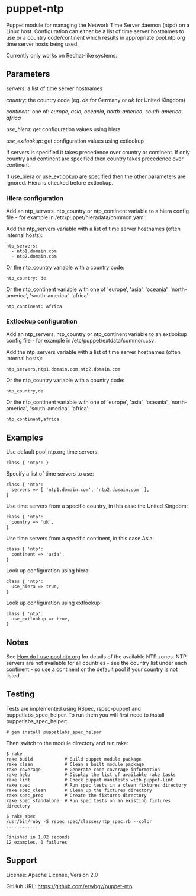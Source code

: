 # puppet-ntp

Puppet module for managing the Network Time Server daemon (ntpd) on a Linux
host. Configuration can either be a list of time server hostnames to use or a
country code/continent which results in appropriate pool.ntp.org time server
hosts being used.

Currently only works on Redhat-like systems.

## Parameters

*servers*: a list of time server hostnames

*country*: the country code (eg. _de_ for Germany or _uk_ for United Kingdom)

*continent*: one of: _europe_, _asia_, _oceania_, _north-america_, _south-america_, _africa_

*use_hiera*: get configuration values using hiera

*use_extlookup*: get configuration values using extlookup

If servers is specified it takes precedence over country or continent.  If
only country and continent are specified then country takes precedence over
continent.

If use_hiera or use_extlookup are specified then the other parameters are
ignored.  Hiera is checked before extlookup.

### Hiera configuration

Add an ntp_servers, ntp_country or ntp_continent variable to a hiera config
file - for example in /etc/puppet/hieradata/common.yaml:

Add the ntp_servers variable with a list of time server hostnames (often
internal hosts):

    ntp_servers:
      - ntp1.domain.com
      - ntp2.domain.com

Or the ntp_country variable with a country code:

    ntp_country: de

Or the ntp_continent variable with one of 'europe', 'asia', 'oceania',
'north-america', 'south-america', 'africa':

    ntp_continent: africa

### Extlookup configuration

Add an ntp_servers, ntp_country or ntp_continent variable to an extlookup
config file - for example in /etc/puppet/extdata/common.csv:

Add the ntp_servers variable with a list of time server hostnames (often
internal hosts):

    ntp_servers,ntp1.domain.com,ntp2.domain.com

Or the ntp_country variable with a country code:

    ntp_country,de

Or the ntp_continent variable with one of 'europe', 'asia', 'oceania',
'north-america', 'south-america', 'africa':

    ntp_continent,africa

## Examples

Use default pool.ntp.org time servers:

    class { 'ntp': }

Specify a list of time servers to use:

    class { 'ntp':
      servers => [ 'ntp1.domain.com', 'ntp2.domain.com' ],
    }

Use time servers from a specific country, in this case the United Kingdom:

    class { 'ntp':
      country => 'uk',
    }

Use time servers from a specific continent, in this case Asia:

    class { 'ntp':
      continent => 'asia',
    }

Look up configuration using hiera:

    class { 'ntp':
      use_hiera => true,
    }

Look up configuration using extlookup:

    class { 'ntp':
      use_extlookup => true,
    }

## Notes

See [How do I use pool.ntp.org](http://www.pool.ntp.org/en/use.html) for
details of the available NTP zones.  NTP servers are not available for all
countries - see the country list under each continent - so use a continent or
the default pool if your country is not listed.

## Testing

Tests are implemented using RSpec, rspec-puppet and puppetlabs_spec_helper.  To
run them you will first need to install puppetlabs_spec_helper:

    # gem install puppetlabs_spec_helper

Then switch to the module directory and run rake:

    $ rake
    rake build            # Build puppet module package
    rake clean            # Clean a built module package
    rake coverage         # Generate code coverage information
    rake help             # Display the list of available rake tasks
    rake lint             # Check puppet manifests with puppet-lint
    rake spec             # Run spec tests in a clean fixtures directory
    rake spec_clean       # Clean up the fixtures directory
    rake spec_prep        # Create the fixtures directory
    rake spec_standalone  # Run spec tests on an existing fixtures directory

    $ rake spec
    /usr/bin/ruby -S rspec spec/classes/ntp_spec.rb --color
    ............
    
    Finished in 1.02 seconds
    12 examples, 0 failures

## Support

License: Apache License, Version 2.0

GitHub URL: https://github.com/erwbgy/puppet-ntp

